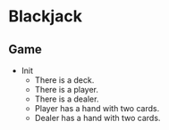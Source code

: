 # Blackjack

## Game
* Init
  * There is a deck.
  * There is a player.
  * There is a dealer.
  * Player has a hand with two cards.
  * Dealer has a hand with two cards.
